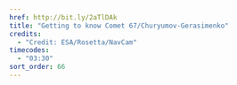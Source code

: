 ```yaml
---
href: http://bit.ly/2aTlDAk
title: "Getting to know Comet 67/Churyumov-Gerasimenko"
credits:
  - "Credit: ESA/Rosetta/NavCam"
timecodes:
  - "03:30"
sort_order: 66
---
```

